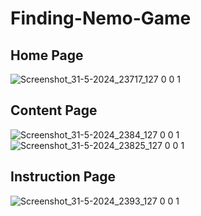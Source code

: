 # Finding-Nemo-Game
## Home Page
![Screenshot_31-5-2024_23717_127 0 0 1](https://github.com/Niket-mishra/Finding-Nemo-Game/assets/157272356/95cbfae8-f067-4c06-bdfa-f66636fa4da3)

## Content Page
![Screenshot_31-5-2024_2384_127 0 0 1](https://github.com/Niket-mishra/Finding-Nemo-Game/assets/157272356/b203ddf4-c35f-4e07-b21c-cb22c34fe25b)
![Screenshot_31-5-2024_23825_127 0 0 1](https://github.com/Niket-mishra/Finding-Nemo-Game/assets/157272356/77917ce8-5868-4879-ba24-1a62a7c2315d)

## Instruction Page
![Screenshot_31-5-2024_2393_127 0 0 1](https://github.com/Niket-mishra/Finding-Nemo-Game/assets/157272356/2e6e4f24-2464-43ca-8639-392301325f42)
